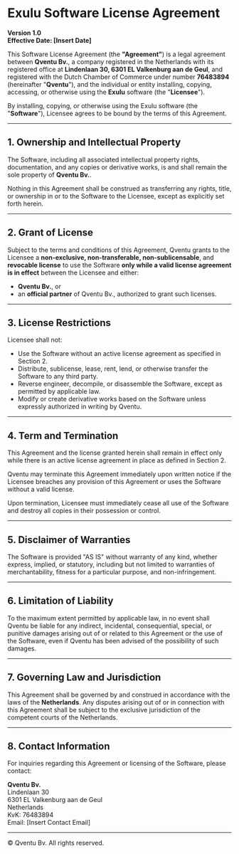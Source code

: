 # Exulu Software License Agreement

**Version 1.0**  
**Effective Date: [Insert Date]**

This Software License Agreement (the **"Agreement"**) is a legal agreement between **Qventu Bv.**, a company registered in the Netherlands with its registered office at **Lindenlaan 30, 6301 EL Valkenburg aan de Geul**, and registered with the Dutch Chamber of Commerce under number **76483894** (hereinafter "**Qventu**"), and the individual or entity installing, copying, accessing, or otherwise using the **Exulu** software (the "**Licensee**").

By installing, copying, or otherwise using the Exulu software (the "**Software**"), Licensee agrees to be bound by the terms of this Agreement.

---

## 1. Ownership and Intellectual Property

The Software, including all associated intellectual property rights, documentation, and any copies or derivative works, is and shall remain the sole property of **Qventu Bv.**.

Nothing in this Agreement shall be construed as transferring any rights, title, or ownership in or to the Software to the Licensee, except as explicitly set forth herein.

---

## 2. Grant of License

Subject to the terms and conditions of this Agreement, Qventu grants to the Licensee a **non-exclusive, non-transferable, non-sublicensable**, and **revocable license** to use the Software **only while a valid license agreement is in effect** between the Licensee and either:

- **Qventu Bv.**, or
- an **official partner** of Qventu Bv., authorized to grant such licenses.

---

## 3. License Restrictions

Licensee shall not:

- Use the Software without an active license agreement as specified in Section 2.
- Distribute, sublicense, lease, rent, lend, or otherwise transfer the Software to any third party.
- Reverse engineer, decompile, or disassemble the Software, except as permitted by applicable law.
- Modify or create derivative works based on the Software unless expressly authorized in writing by Qventu.

---

## 4. Term and Termination

This Agreement and the license granted herein shall remain in effect only while there is an active license agreement in place as defined in Section 2.

Qventu may terminate this Agreement immediately upon written notice if the Licensee breaches any provision of this Agreement or uses the Software without a valid license.

Upon termination, Licensee must immediately cease all use of the Software and destroy all copies in their possession or control.

---

## 5. Disclaimer of Warranties

The Software is provided "AS IS" without warranty of any kind, whether express, implied, or statutory, including but not limited to warranties of merchantability, fitness for a particular purpose, and non-infringement.

---

## 6. Limitation of Liability

To the maximum extent permitted by applicable law, in no event shall Qventu be liable for any indirect, incidental, consequential, special, or punitive damages arising out of or related to this Agreement or the use of the Software, even if Qventu has been advised of the possibility of such damages.

---

## 7. Governing Law and Jurisdiction

This Agreement shall be governed by and construed in accordance with the laws of the **Netherlands**. Any disputes arising out of or in connection with this Agreement shall be subject to the exclusive jurisdiction of the competent courts of the Netherlands.

---

## 8. Contact Information

For inquiries regarding this Agreement or licensing of the Software, please contact:

**Qventu Bv.**  
Lindenlaan 30  
6301 EL Valkenburg aan de Geul  
Netherlands  
KvK: 76483894  
Email: [Insert Contact Email]

---

© Qventu Bv. All rights reserved.
